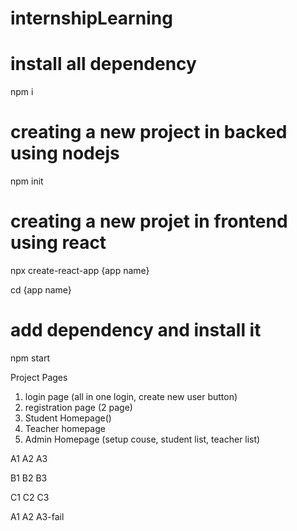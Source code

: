 # internshipLearning
# install all dependency
npm i 

# creating a new project in backed using nodejs
npm init

# creating a new projet in frontend using react
npx create-react-app {app name}

cd {app name}
# add dependency and install it
npm start




Project Pages
1. login page (all in one login, create new user button)
2. registration page (2 page)
3. Student Homepage()
4. Teacher homepage
5. Admin Homepage (setup couse, student list, teacher list)



A1
A2
A3

B1
B2
B3

C1
C2
C3




A1
A2
A3-fail



